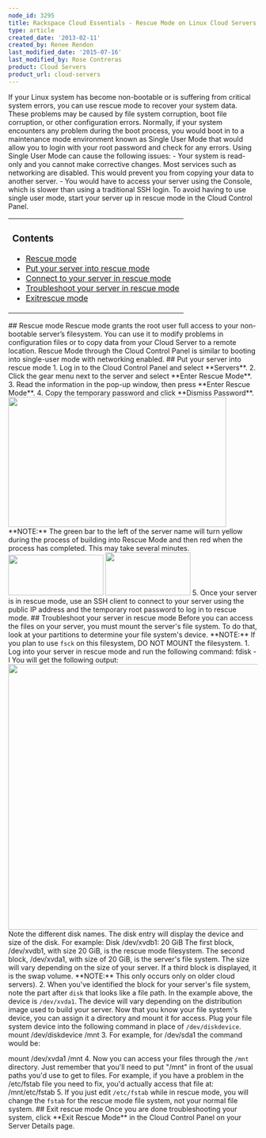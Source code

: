```yaml
---
node_id: 3295
title: Rackspace Cloud Essentials - Rescue Mode on Linux Cloud Servers
type: article
created_date: '2013-02-11'
created_by: Renee Rendon
last_modified_date: '2015-07-16'
last_modified_by: Rose Contreras
product: Cloud Servers
product_url: cloud-servers
---
```


If your Linux system has become non-bootable or is suffering from
critical system errors, you can use rescue mode to recover your system
data. These problems may be caused by file system corruption, boot file
corruption, or other configuration errors. Normally, if your system
encounters any problem during the boot process, you would boot in to a
maintenance mode environment known as Single User Mode that would allow
you to login with your root password and check for any errors. Using
Single User Mode can cause the following issues: - Your system is
read-only and you cannot make corrective changes. Most services such as
networking are disabled. This would prevent you from copying your data
to another server. - You would have to access your server using the
Console, which is slower than using a traditional SSH login. To avoid
having to use single user mode, start your server up in rescue mode in
the Cloud Control Panel.

<table>
<colgroup>
<col width="100%" />
</colgroup>
<tbody>
<tr class="odd">
<td align="left"><h3 id="contents">Contents</h3>
<ul>
<li><a href="/how-to/">Rescue mode</a></li>
<li><a href="/how-to/">Put your server into rescue mode</a></li>
<li><a href="/how-to/">Connect to your server in rescue mode</a></li>
<li><a href="/how-to/">Troubleshoot your server in rescue mode</a></li>
<li><a href="/how-to/">Exitrescue mode</a></li>
</ul></td>
</tr>
</tbody>
</table>

\#\# Rescue mode Rescue mode grants the root user full access to your
non-bootable server&rsquo;s filesystem. You can use it to modify problems in
configuration files or to copy data from your Cloud Server to a remote
location. Rescue Mode through the Cloud Control Panel is similar to
booting into single-user mode with networking enabled. \#\# Put your
server into rescue mode 1. Log in to the Cloud Control Panel and select
\*\*Servers\*\*. 2. Click the gear menu next to the server and select
\*\*Enter Rescue Mode\*\*. 3. Read the information in the pop-up window,
then press \*\*Enter Rescue Mode\*\*. 4. Copy the temporary password and
click \*\*Dismiss Password\*\*.
<img src="https://8026b2e3760e2433679c-fffceaebb8c6ee053c935e8915a3fbe7.ssl.cf2.rackcdn.com/field/image/Feb%2011%20-%20Rescue%20Mode%20Activated.png" width="440" height="263" />
\*\*NOTE:\*\* The green bar to the left of the server name will turn
yellow during the process of building into Rescue Mode and then red when
the process has completed. This may take several minutes.
<img src="https://8026b2e3760e2433679c-fffceaebb8c6ee053c935e8915a3fbe7.ssl.cf2.rackcdn.com/field/image/Feb%2011%20-%20Yellow%20Bar.png" width="192" height="82" />
<img src="https://8026b2e3760e2433679c-fffceaebb8c6ee053c935e8915a3fbe7.ssl.cf2.rackcdn.com/field/image/Feb%2011%20-%20Red%20Box.png" width="172" height="87" />
5. Once your server is in rescue mode, use an SSH client to connect to
your server using the public IP address and the temporary root password
to log in to rescue mode. \#\# Troubleshoot your server in rescue mode
Before you can access the files on your server, you must mount the
server's file system. To do that, look at your partitions to determine
your file system's device. \*\*NOTE:\*\* If you plan to use `fsck` on
this filesystem, DO NOT MOUNT the filesystem. 1. Log into your server in
rescue mode and run the following command: fdisk -l You will get the
following output:
<img src="https://8026b2e3760e2433679c-fffceaebb8c6ee053c935e8915a3fbe7.ssl.cf2.rackcdn.com/field/image/fdisknew.png" width="750" height="537" />
Note the different disk names. The disk entry will display the device
and size of the disk. For example: Disk /dev/xvdb1: 20 GiB The first
block, /dev/xvdb1, with size 20 GiB, is the rescue mode filesystem. The
second block, /dev/xvda1, with size of 20 GiB, is the server's file
system. The size will vary depending on the size of your server. If a
third block is displayed, it is the swap volume. \*\*NOTE:\*\* This only
occurs only on older cloud servers). 2. When you've identified the block
for your server's file system, note the part after `disk` that looks
like a file path. In the example above, the device is `/dev/xvda1`. The
device will vary depending on the distribution image used to build your
server. Now that you know your file system's device, you can assign it a
directory and mount it for access. Plug your file system device into the
following command in place of `/dev/diskdevice`. mount /dev/diskdevice
/mnt 3. For example, for /dev/sda1 the command would be:

mount /dev/xvda1 /mnt 4. Now you can access your files through the
`/mnt` directory. Just remember that you'll need to put "/mnt" in front
of the usual paths you'd use to get to files. For example, if you have a
problem in the /etc/fstab file you need to fix, you'd actually access
that file at: /mnt/etc/fstab 5. If you just edit `/etc/fstab` while in
rescue mode, you will change the `fstab` for the rescue mode file
system, not your normal file system. \#\# Exit rescue mode Once you are
done troubleshooting your system, click \*\*Exit Rescue Mode\*\* in the
Cloud Control Panel on your Server Details page.




